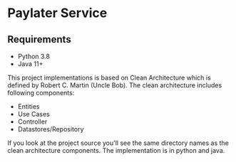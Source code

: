# Paylater Service

## Requirements

- Python 3.8
- Java 11+


This project implementations is based on Clean Architecture which is defined by Robert C. Martin (Uncle Bob). The clean architecture includes following components:

- Entities
- Use Cases
- Controller
- Datastores/Repository

If you look at the project source you'll see the same directory names as the clean architecture components. The implementation is in python and java.
